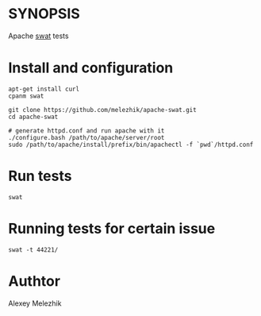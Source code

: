# SYNOPSIS

Apache [swat](https://github.com/melezhik/swat) tests


# Install and configuration

    apt-get install curl
    cpanm swat

    git clone https://github.com/melezhik/apache-swat.git
    cd apache-swat

    # generate httpd.conf and run apache with it
    ./configure.bash /path/to/apache/server/root
    sudo /path/to/apache/install/prefix/bin/apachectl -f `pwd`/httpd.conf

# Run tests

    swat 

# Running tests for certain issue

    swat -t 44221/
 
# Authtor 

Alexey Melezhik



